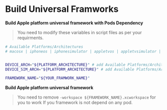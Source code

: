 # Build Universal Framworks

**Build Apple platform universal framework with Pods Dependency**

> You need to modify these variables in script files as per your requirments.

```bash
# Available Platforms/Architectures 
# macosx | iphoneos | iphonesimulator | appletvos | appletvsimulator | watchos | watchsimulator


DEVICE_ARCH="${PLATFORM_ARCHITECTURE}" # add Available Platforms/Architectures
DEVICE_SIM_ARCH="${PLATFORM_ARCHITECTURE}" # add Available Platforms/Architectures

FRAMEWORK_NAME="${YOUR_FRAMWORK_NAME}"
```

**Build Apple platform universal framework**

> You need to remove `-workspace ${FRAMEWORK_NAME}.xcworkspace` for you to work If you framework is not depend on any pod.
